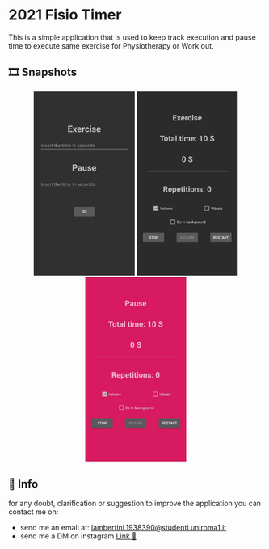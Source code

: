 # 2021 Fisio Timer

This is a simple application that is used to keep track execution and pause time to execute same exercise for Physiotherapy or Work out.

## 🎞️ Snapshots

<p align="center">
  <img src="./images/menu.jpg" width="200">
  <img src="./images/exercise.jpg" width="200">
  <img src="./images/pause.jpg" width="200">
</p>

## 🙋 Info

for any doubt, clarification or suggestion to improve the application you can contact me on:

-   send me an email at: lambertini.1938390@studenti.uniroma1.it
-   send me a DM on instagram [Link 🔗](https://www.instagram.com/lambertinialessandro/)


